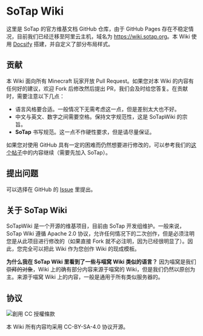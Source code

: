 # SoTap Wiki

这里是 SoTap 的官方维基文档 GitHub 仓库，由于 GitHub Pages 存在不稳定情况，目前我们已经迁移至阿里云主机，域名为 <https://wiki.sotap.org>。本 Wiki 使用 [Docsify](//docsify.js.org) 搭建，并自定义了部分布局样式。

## 贡献

本 Wiki 面向所有 Minecraft 玩家开放 Pull Request。如果您对本 Wiki 的内容有任何好的建议，欢迎 Fork 后修改然后提出 PR，我们会及时给您答复。在贡献时，需要注意以下几点：

- 语言风格要合适。一般情况下无需考虑这一点，但是差别太大也不好。
- 中文与英文、数字之间需要空格。保持文字规范性，这是 SoTapWiki 的宗旨。
- **SoTap** 书写规范。这一点不作硬性要求，但是请尽量保证。

如果您对使用 GitHub 具有一定的困难而仍然想要进行修改的，可以参考我们的[这个帖子](https://g.sotap.org/d/82)中的内容继续（需要先加入 SoTap）。

## 提出问题

可以选择在 GitHub 的 [Issue](https://github.com/sotapmc/SotapWiki/issues) 里提出。

## 关于 SoTap Wiki

SoTapWiki 是一个开源的维基项目，目前由 SoTap 开发组维护。一般来说，SoTap Wiki 遵循 Apache 2.0 协议，允许任何情况下的二次创作，但是必须注明您是从此项目进行修改的（如果直接 Fork 就不必注明，因为已经很明显了）。因此，您完全可以把此 Wiki 作为您创作 Wiki 的现成模板。

**为什么我在 SoTap Wiki 里看到了一些与喵窝 Wiki 类似的语言？** 因为喵窝是我们~~崇拜的对象~~，Wiki 上的确有部分内容来源于喵窝的 Wiki，但是我们仍然以原创为主。来源于喵窝 Wiki 上的内容，一般是通用于所有类似服务器的。

## 协议

<img alt="創用 CC 授權條款" style="border-width:0" src="https://i.creativecommons.org/l/by-sa/4.0/88x31.png" />

本 Wiki 所有内容均采用 CC-BY-SA-4.0 协议开源。
